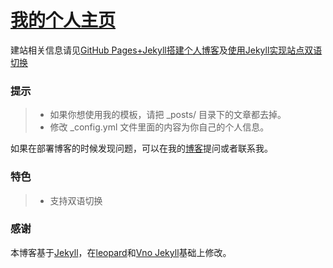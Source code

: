# [我的个人主页](https://slowlythinking.github.io/)

建站相关信息请见[GitHub Pages+Jekyll搭建个人博客](https://slowlythinking.github.io/2017/08/Use_GitHubPages_and_Jekyll_build_my_blog/)及[使用Jekyll实现站点双语切换](https://slowlythinking.github.io/2019/07/BlogWriting_Bilingual_Site_with_jekyll/)

### 提示

>* 如果你想使用我的模板，请把 _posts/ 目录下的文章都去掉。
>* 修改 _config.yml 文件里面的内容为你自己的个人信息。

如果在部署博客的时候发现问题，可以在我的[博客](http://slowlythinking.github.io)提问或者联系我。

### 特色

>* 支持双语切换

### 感谢

本博客基于[Jekyll](https://jekyllrb.com/)，在[leopard](http://baixin.io)和[Vno Jekyll](https://github.com/onevcat/vno-jekyll)基础上修改。
